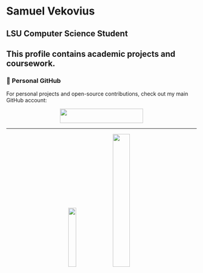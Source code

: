 # Samuel Vekovius
## LSU Computer Science Student
This profile contains academic projects and coursework.
---
### 🔗 Personal GitHub
For personal projects and open-source contributions, check out my main GitHub account:
<div align="center">
  
<a href="https://github.com/vekovius">
  <img src="https://img.shields.io/badge/GitHub-vekovius-181717?style=for-the-badge&logo=github&logoColor=white" width="220" height="38">
</a>
  
</div>

---
<div align="center">
  
<!-- LSU Colors -->
<img src="https://img.shields.io/badge/LSU-%23461D7C?style=for-the-badge" width="20%"> <img src="https://img.shields.io/badge/Tigers-%23FDD023?style=for-the-badge" width="30%">
</div>
